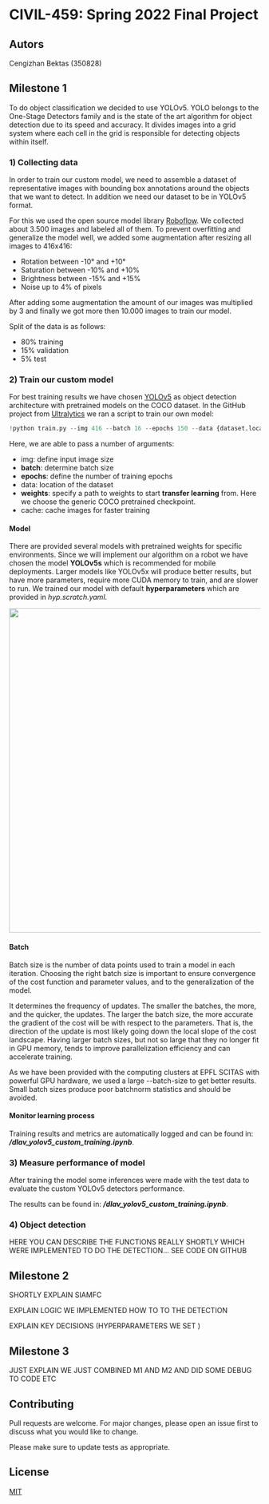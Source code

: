 # CIVIL-459: Spring 2022 Final Project

## Autors
Cengizhan Bektas (350828)


## Milestone 1

To do object classification we decided to use YOLOv5. YOLO belongs to the One-Stage Detectors family and is the state of the art algorithm for object detection due to its speed and accuracy. It divides images into a grid system where each cell in the grid is responsible for detecting objects within itself.

### 1) Collecting data

In order to train our custom model, we need to assemble a dataset of representative images with bounding box annotations around the objects that we want to detect. In addition we need our dataset to be in YOLOv5 format.

For this we used the open source model library [Roboflow](https://app.roboflow.com/private-qig8x/dlav-m1/5). We collected about 3.500 images and labeled all of them. To prevent overfitting and generalize the model well, we added some augmentation after resizing all images to 416x416:

- Rotation between -10° and +10°
- Saturation between -10% and +10%
- Brightness between -15% and +15%
- Noise up to 4% of pixels

After adding some augmentation the amount of our images was multiplied by 3 and finally we got more then 10.000 images to train our model.

Split of the data is as follows:

- 80% training
- 15% validation
- 5% test


### 2) Train our custom model

For best training results we have chosen [YOLOv5](https://github.com/ultralytics/yolov5) as object detection architecture with pretrained models on the COCO dataset. In the GitHub project from [Ultralytics](https://ultralytics.com/) we ran a script to train our own model:
```python
!python train.py --img 416 --batch 16 --epochs 150 --data {dataset.location}/data.yaml --weights yolov5s.pt --cache
```

Here, we are able to pass a number of arguments:

- img: define input image size
- **batch**: determine batch size
- **epochs**: define the number of training epochs
- data: location of the dataset
- **weights**: specify a path to weights to start **transfer learning** from. Here we choose the generic COCO pretrained checkpoint.
- cache: cache images for faster training

#### Model
There are provided several models with pretrained weights for specific environments. Since we will implement our algorithm on a robot we have chosen the model **YOLOv5s** which is recommended for mobile deployments. Larger models like YOLOv5x will produce better results, but have more parameters, require more CUDA memory to train, and are slower to run. We trained our model with default **hyperparameters** which are provided in *hyp.scratch.yaml*.

<img src="https://github.com/ultralytics/yolov5/releases/download/v1.0/model_comparison.png" width="650" align="center"/>  


#### Batch

Batch size is the number of data points used to train a model in each iteration. Choosing the right batch size is important to ensure convergence of the cost function and parameter values, and to the generalization of the model.

It determines the frequency of updates. The smaller the batches, the more, and the quicker, the updates. The larger the batch size, the more accurate the gradient of the cost will be with respect to the parameters. That is, the direction of the update is most likely going down the local slope of the cost landscape. Having larger batch sizes, but not so large that they no longer fit in GPU memory, tends to improve parallelization efficiency and can accelerate training.

As we have been provided with the computing clusters at EPFL SCITAS with powerful GPU hardware, we used a large --batch-size to get better results. Small batch sizes produce poor batchnorm statistics and should be avoided.

#### Monitor learning process
Training results and metrics are automatically logged and can be found in: ***/dlav_yolov5_custom_training.ipynb***.

### 3) Measure performance of model

After training the model some inferences were made with the test data to evaluate the custom YOLOv5 detectors performance.

The results can be found in: ***/dlav_yolov5_custom_training.ipynb***.

### 4) Object detection

HERE YOU CAN DESCRIBE THE FUNCTIONS REALLY SHORTLY WHICH WERE IMPLEMENTED TO DO THE DETECTION... SEE CODE ON GITHUB

## Milestone 2

SHORTLY EXPLAIN SIAMFC

EXPLAIN LOGIC WE IMPLEMENTED HOW TO TO THE DETECTION

EXPLAIN KEY DECISIONS (HYPERPARAMETERS WE SET )

## Milestone 3

JUST EXPLAIN WE JUST COMBINED M1 AND M2 AND DID SOME DEBUG TO CODE ETC


## Contributing
Pull requests are welcome. For major changes, please open an issue first to discuss what you would like to change.

Please make sure to update tests as appropriate.

## License
[MIT](https://choosealicense.com/licenses/mit/)

